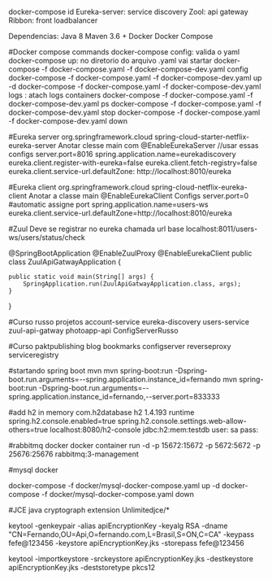 docker-compose
id
Eureka-server: service discovery
Zool: api gateway
Ribbon: front loadbalancer

Dependencias:
Java 8
Maven 3.6 +
Docker
Docker Compose


#Docker compose commands
docker-compose config: valida o yaml
docker-compose up: no diretorio do arquivo .yaml vai startar
docker-compose -f docker-compose.yaml -f docker-compose-dev.yaml config
docker-compose -f docker-compose.yaml -f docker-compose-dev.yaml up -d
docker-compose -f docker-compose.yaml -f docker-compose-dev.yaml logs : atach logs containers
docker-compose -f docker-compose.yaml -f docker-compose-dev.yaml ps
docker-compose -f docker-compose.yaml -f docker-compose-dev.yaml stop
docker-compose -f docker-compose.yaml -f docker-compose-dev.yaml down

#Eureka server
		<dependency>
			<groupId>org.springframework.cloud</groupId>
			<artifactId>spring-cloud-starter-netflix-eureka-server</artifactId>
		</dependency>
Anotar clesse main com @EnableEurekaServer
//usar essas configs
server.port=8016
spring.application.name=eurekadiscovery
eureka.client.register-with-eureka=false
eureka.client.fetch-registry=false
eureka.client.service-url.defaultZone: http://localhost:8010/eureka

#Eureka client
		<dependency>
			<groupId>org.springframework.cloud</groupId>
			<artifactId>spring-cloud-netflix-eureka-client</artifactId>
		</dependency>
Anotar a classe main @EnableEurekaClient
Configs
server.port=0
#automatic assigne port
spring.application.name=users-ws
eureka.client.service-url.defaultZone=http://localhost:8010/eureka

#Zuul
Deve se registrar no eureka
chamada url base localhost:8011/users-ws/users/status/check

@SpringBootApplication
@EnableZuulProxy
@EnableEurekaClient
public class ZuulApiGatwayApplication {

	public static void main(String[] args) {
		SpringApplication.run(ZuulApiGatwayApplication.class, args);
	}

}

#Curso russo projetos
account-service
eureka-discovery
users-service
zuul-api-gatway
photoapp-api
ConfigServerRusso

#Curso paktpublishing
blog
bookmarks
configserver
reverseproxy
serviceregistry


#startando spring boot mvn
mvn spring-boot:run -Dspring-boot.run.arguments=--spring.application.instance_id=fernando
mvn spring-boot:run -Dspring-boot.run.arguments=--spring.application.instance_id=fernando,--server.port=833333

#add h2 in memory
		<dependency>
			<groupId>com.h2database</groupId>
			<artifactId>h2</artifactId>
			<version>1.4.193</version>
			<scope>runtime</scope>
		</dependency>
spring.h2.console.enabled=true
spring.h2.console.settings.web-allow-others=true
localhost:8080/h2-console
jdbc:h2:mem:testdb
user: sa
pass: 

#rabbitmq docker
docker container run -d -p 15672:15672 -p 5672:5672 -p 25676:25676 rabbitmq:3-management

#mysql docker

docker-compose -f docker/mysql-docker-compose.yaml up -d
docker-compose -f docker/mysql-docker-compose.yaml down

#JCE java cryptograph extension 
Unlimitedjce/*

keytool -genkeypair -alias apiEncryptionKey -keyalg RSA -dname "CN=Fernando,OU=Api,O=fernando.com,L=Brasil,S=ON,C=CA" -keypass fefe@123456 -keystore apiEncryptionKey.jks -storepass fefe@123456

keytool -importkeystore -srckeystore apiEncryptionKey.jks -destkeystore apiEncryptionKey.jks -deststoretype pkcs12
